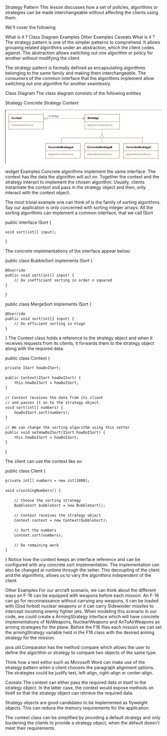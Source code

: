 Strategy Pattern
This lesson discusses how a set of policies, algorithms or strategies can be made interchangeable without affecting the
clients using them.

We'll cover the following

What is it ?
Class Diagram
Examples
Other Examples
Caveats
What is it ?
The strategy pattern is one of the simpler patterns to comprehend. It allows grouping related algorithms under an
abstraction, which the client codes against. The abstraction allows switching out one algorithm or policy for another
without modifying the client.

The strategy pattern is formally defined as encapsulating algorithms belonging to the same family and making them
interchangeable. The consumers of the common interface that the algorithms implement allow switching out one algorithm
for another seamlessly.

Class Diagram
The class diagram consists of the following entities

Strategy
Concrete Strategy
Context

![img.png](img.png)

widget
Examples
Concrete algorithms implement the same interface. The context has the data the algorithm will act on. Together the
context and the strategy interact to implement the chosen algorithm. Usually, clients instantiate the context and pass
in the strategy object and then, only interact with the context object.

The most trivial example one can think of is the family of sorting algorithms. Say our application is only concerned
with sorting integer arrays. All the sorting algorithms can implement a common interface, that we call ISort

public interface ISort {

    void sort(int[] input);

}

The concrete implementations of the interface appear below:

public class BubbleSort implements ISort {

    @Override
    public void sort(int[] input) {
        // Do inefficient sorting in order n squared
    }

}

public class MergeSort implements ISort {

    @Override
    public void sort(int[] input) {
        // Do efficient sorting in nlogn
    }

}
The Context class holds a reference to the strategy object and when it receives requests from its clients, it forwards
them to the strategy object along with the required data.

public class Context {

    private ISort howDoISort;

    public Context(ISort howDoISort) {
        this.howDoISort = howDoISort;
    }

    // Context receives the data from its client
    // and passes it on to the strategy object.
    void sort(int[] numbers) {
        howDoISort.sort(numbers);
    }

    // We can change the sorting algorithm using this setter
    public void setHowDoISort(ISort howDoISort) {
        this.howDoISort = howDoISort;
    }

}

The client can use the context like so:

public class Client {

    private int[] numbers = new int[1000];

    void crunchingNumbers() {

        // Choose the sorting strategy
        BubbleSort bubbleSort = new BubbleSort();

        // Context receives the strategy object
        Context context = new Context(bubbleSort);

        // Sort the numbers
        context.sort(numbers);

        // Do remaining work
    }

}
Notice how the context keeps an interface reference and can be configured with any concrete sort implementation. The
implementation can also be changed at runtime through the setter. This decoupling of the client and the algorithms,
allows us to vary the algorithms independent of the client.

Other Examples
For our aircraft scenario, we can think about the different ways an F-16 can be equipped with weapons before each
mission. An F-16 can go for reconnaissance without carrying any weapons, it can be loaded with (God forbid) nuclear
weapons or it can carry Sidewinder missiles to intercept incoming enemy fighter jets. When modeling this scenario in our
code, we could create a ArmingStrategy interface which will have concrete implementations of NoWeapons, NuclearWeapons
and AirToAirWeapons as arming strategies for the plane. Before the F16 flies each mission we can set the armingStrategy
variable held in the F16 class with the desired arming strategy for the mission.

java.util.Comparator has the method compare which allows the user to define the algorithm or strategy to compare two
objects of the same type.

Think how a text editor such as Microsoft Word can make use of the strategy pattern when a client chooses the paragraph
alignment options. The strategies could be justify text, left-align, right-align or center-align.

Caveats
The context can either pass the required data or itself to the strategy object. In the latter case, the context would
expose methods on itself so that the strategy object can retrieve the required data.

Strategy objects are good candidates to be implemented as flyweight objects. This can reduce the memory requirements for
the application.

The context class can be simplified by providing a default strategy and only burdening the clients to provide a strategy
object, when the default doesn't meet their requirements.